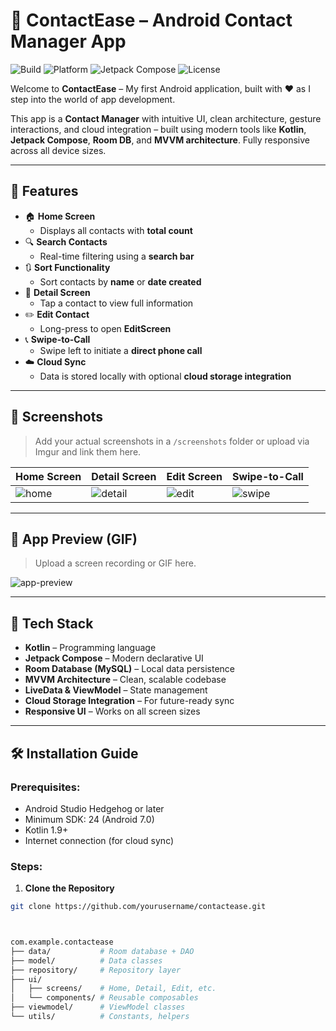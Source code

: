 # 📱 ContactEase – Android Contact Manager App

![Build](https://img.shields.io/badge/build-passing-brightgreen)
![Platform](https://img.shields.io/badge/platform-Android-blue)
![Jetpack Compose](https://img.shields.io/badge/Jetpack--Compose-UI%20Framework-orange)
![License](https://img.shields.io/github/license/yourusername/contactease)

Welcome to **ContactEase** – My first Android application, built with ❤️ as I step into the world of app development.

This app is a **Contact Manager** with intuitive UI, clean architecture, gesture interactions, and cloud integration – built using modern tools like **Kotlin**, **Jetpack Compose**, **Room DB**, and **MVVM architecture**. Fully responsive across all device sizes.

---

## 🚀 Features

- 🏠 **Home Screen**
  - Displays all contacts with **total count**
- 🔍 **Search Contacts**
  - Real-time filtering using a **search bar**
- 🔃 **Sort Functionality**
  - Sort contacts by **name** or **date created**
- 👤 **Detail Screen**
  - Tap a contact to view full information
- ✏️ **Edit Contact**
  - Long-press to open **EditScreen**
- 📞 **Swipe-to-Call**
  - Swipe left to initiate a **direct phone call**
- ☁️ **Cloud Sync**
  - Data is stored locally with optional **cloud storage integration**

---

## 📸 Screenshots

> Add your actual screenshots in a `/screenshots` folder or upload via Imgur and link them here.

| Home Screen | Detail Screen | Edit Screen | Swipe-to-Call |
|-------------|---------------|-------------|----------------|
| ![home](screenshots/home_screen.png) | ![detail](screenshots/detail_screen.png) | ![edit](screenshots/edit_screen.png) | ![swipe](screenshots/swipe_call.png) |

---

## 🎥 App Preview (GIF)

> Upload a screen recording or GIF here.

![app-preview](screenshots/app_preview.gif)

---

## 🧰 Tech Stack

- **Kotlin** – Programming language
- **Jetpack Compose** – Modern declarative UI
- **Room Database (MySQL)** – Local data persistence
- **MVVM Architecture** – Clean, scalable codebase
- **LiveData & ViewModel** – State management
- **Cloud Storage Integration** – For future-ready sync
- **Responsive UI** – Works on all screen sizes

---

## 🛠 Installation Guide

### Prerequisites:
- Android Studio Hedgehog or later
- Minimum SDK: 24 (Android 7.0)
- Kotlin 1.9+
- Internet connection (for cloud sync)

### Steps:

1. **Clone the Repository**

```bash
git clone https://github.com/yourusername/contactease.git



com.example.contactease
├── data/           # Room database + DAO
├── model/          # Data classes
├── repository/     # Repository layer
├── ui/
│   ├── screens/    # Home, Detail, Edit, etc.
│   └── components/ # Reusable composables
├── viewmodel/      # ViewModel classes
└── utils/          # Constants, helpers

